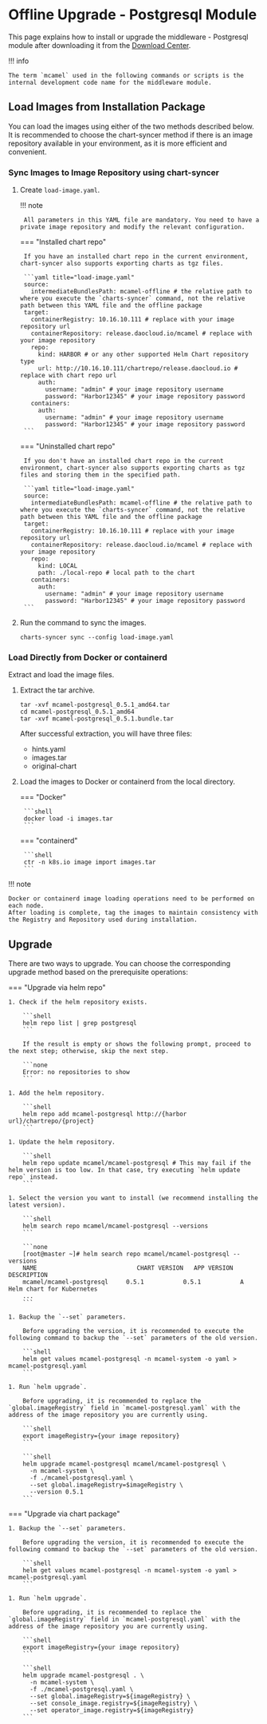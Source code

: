 # Offline Upgrade - Postgresql Module

This page explains how to install or upgrade the middleware - Postgresql module after downloading it from the [Download Center](../../../download/index.md).

!!! info

    The term `mcamel` used in the following commands or scripts is the internal development code name for the middleware module.

## Load Images from Installation Package

You can load the images using either of the two methods described below. It is recommended to choose the chart-syncer method if there is an image repository available in your environment, as it is more efficient and convenient.

### Sync Images to Image Repository using chart-syncer

1. Create `load-image.yaml`.

    !!! note

        All parameters in this YAML file are mandatory. You need to have a private image repository and modify the relevant configuration.

    === "Installed chart repo"

        If you have an installed chart repo in the current environment, chart-syncer also supports exporting charts as tgz files.

        ```yaml title="load-image.yaml"
        source:
          intermediateBundlesPath: mcamel-offline # the relative path to where you execute the `charts-syncer` command, not the relative path between this YAML file and the offline package
        target:
          containerRegistry: 10.16.10.111 # replace with your image repository url
          containerRepository: release.daocloud.io/mcamel # replace with your image repository
          repo:
            kind: HARBOR # or any other supported Helm Chart repository type
            url: http://10.16.10.111/chartrepo/release.daocloud.io # replace with chart repo url
            auth:
              username: "admin" # your image repository username
              password: "Harbor12345" # your image repository password
          containers:
            auth:
              username: "admin" # your image repository username
              password: "Harbor12345" # your image repository password
        ```

    === "Uninstalled chart repo"

        If you don't have an installed chart repo in the current environment, chart-syncer also supports exporting charts as tgz files and storing them in the specified path.

        ```yaml title="load-image.yaml"
        source:
          intermediateBundlesPath: mcamel-offline # the relative path to where you execute the `charts-syncer` command, not the relative path between this YAML file and the offline package
        target:
          containerRegistry: 10.16.10.111 # replace with your image repository url
          containerRepository: release.daocloud.io/mcamel # replace with your image repository
          repo:
            kind: LOCAL
            path: ./local-repo # local path to the chart
          containers:
            auth:
              username: "admin" # your image repository username
              password: "Harbor12345" # your image repository password
        ```

2. Run the command to sync the images.

    ```shell
    charts-syncer sync --config load-image.yaml
    ```

### Load Directly from Docker or containerd

Extract and load the image files.

1. Extract the tar archive.

    ```shell
    tar -xvf mcamel-postgresql_0.5.1_amd64.tar
    cd mcamel-postgresql_0.5.1_amd64
    tar -xvf mcamel-postgresql_0.5.1.bundle.tar
    ```

    After successful extraction, you will have three files:

    - hints.yaml
    - images.tar
    - original-chart

2. Load the images to Docker or containerd from the local directory.

    === "Docker"

        ```shell
        docker load -i images.tar
        ```

    === "containerd"

        ```shell
        ctr -n k8s.io image import images.tar
        ```

!!! note

    Docker or containerd image loading operations need to be performed on each node.
    After loading is complete, tag the images to maintain consistency with the Registry and Repository used during installation.

## Upgrade

There are two ways to upgrade. You can choose the corresponding upgrade method based on the prerequisite operations:

=== "Upgrade via helm repo"

    1. Check if the helm repository exists.

        ```shell
        helm repo list | grep postgresql
        ```

        If the result is empty or shows the following prompt, proceed to the next step; otherwise, skip the next step.

        ```none
        Error: no repositories to show
        ```

    1. Add the helm repository.

        ```shell
        helm repo add mcamel-postgresql http://{harbor url}/chartrepo/{project}
        ```

    1. Update the helm repository.

        ```shell
        helm repo update mcamel/mcamel-postgresql # This may fail if the helm version is too low. In that case, try executing `helm update repo` instead.
        ```
  
    1. Select the version you want to install (we recommend installing the latest version).

        ```shell
        helm search repo mcamel/mcamel-postgresql --versions
        ```

        ```none
        [root@master ~]# helm search repo mcamel/mcamel-postgresql --versions
        NAME                            CHART VERSION   APP VERSION     DESCRIPTION               
        mcamel/mcamel-postgresql     0.5.1           0.5.1           A Helm chart for Kubernetes
        ...
        ```

    1. Backup the `--set` parameters.

        Before upgrading the version, it is recommended to execute the following command to backup the `--set` parameters of the old version.

        ```shell
        helm get values mcamel-postgresql -n mcamel-system -o yaml > mcamel-postgresql.yaml
        ```

    1. Run `helm upgrade`.

        Before upgrading, it is recommended to replace the `global.imageRegistry` field in `mcamel-postgresql.yaml` with the address of the image repository you are currently using.

        ```shell
        export imageRegistry={your image repository}
        ```

        ```shell
        helm upgrade mcamel-postgresql mcamel/mcamel-postgresql \
          -n mcamel-system \
          -f ./mcamel-postgresql.yaml \
          --set global.imageRegistry=$imageRegistry \
          --version 0.5.1
        ```

=== "Upgrade via chart package"

    1. Backup the `--set` parameters.

        Before upgrading the version, it is recommended to execute the following command to backup the `--set` parameters of the old version.

        ```shell
        helm get values mcamel-postgresql -n mcamel-system -o yaml > mcamel-postgresql.yaml
        ```

    1. Run `helm upgrade`.

        Before upgrading, it is recommended to replace the `global.imageRegistry` field in `mcamel-postgresql.yaml` with the address of the image repository you are currently using.

        ```shell
        export imageRegistry={your image repository}
        ```

        ```shell
        helm upgrade mcamel-postgresql . \
          -n mcamel-system \
          -f ./mcamel-postgresql.yaml \
          --set global.imageRegistry=${imageRegistry} \
          --set console_image.registry=${imageRegistry} \ 
          --set operator_image.registry=${imageRegistry}
        ```
